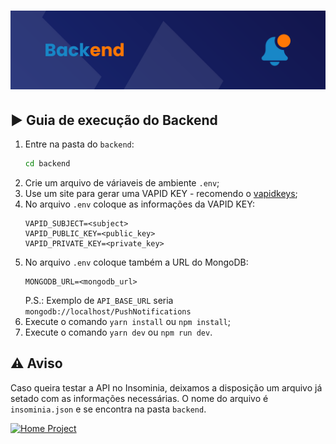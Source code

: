<h1 align="center">
  <img alt="Backend" title="Backend" src="../.github/cover-backend.svg"/>
</h1>

## ▶️ **Guia de execução do Backend**

1. Entre na pasta do `backend`:
   ```bash
   cd backend
   ```
2. Crie um arquivo de váriaveis de ambiente `.env`;
3. Use um site para gerar uma VAPID KEY - recomendo o [vapidkeys](https://vapidkeys.com);
4. No arquivo `.env` coloque as informações da VAPID KEY:
   ```env
   VAPID_SUBJECT=<subject>
   VAPID_PUBLIC_KEY=<public_key>
   VAPID_PRIVATE_KEY=<private_key>
   ```
5. No arquivo `.env` coloque também a URL do MongoDB:
   ```env
   MONGODB_URL=<mongodb_url>
   ```
   P.S.: Exemplo de `API_BASE_URL` seria `mongodb://localhost/PushNotifications`
6. Execute o comando `yarn install` ou `npm install`;
7. Execute o comando `yarn dev` ou `npm run dev`.

## ⚠️ **Aviso**

Caso queira testar a API no Insominia, deixamos a disposição um arquivo já setado com as informações necessárias. O nome do arquivo é `insominia.json` e se encontra na pasta `backend`.

<a href="https://github.com/js-londrina/web_push_notification">
  <img
    src="https://img.shields.io/badge/Voltar-informational?style=for-the-badge&logo=Google%20Optimize&logoColor=white&color=1887C7"
    alt="Home Project"
  />
</a>
